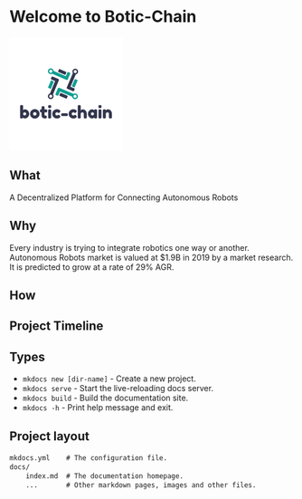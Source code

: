 # Welcome to Botic-Chain

![Logo](img/logo.png)<br/>

## What

A Decentralized Platform for Connecting Autonomous Robots

## Why

Every industry is trying to integrate robotics one way or another. Autonomous Robots market is valued at $1.9B in 2019 by a market research. It is predicted to grow at a rate of 29% AGR.

## How

## Project Timeline

##

## Types

- `mkdocs new [dir-name]` - Create a new project.
- `mkdocs serve` - Start the live-reloading docs server.
- `mkdocs build` - Build the documentation site.
- `mkdocs -h` - Print help message and exit.

## Project layout

    mkdocs.yml    # The configuration file.
    docs/
        index.md  # The documentation homepage.
        ...       # Other markdown pages, images and other files.

